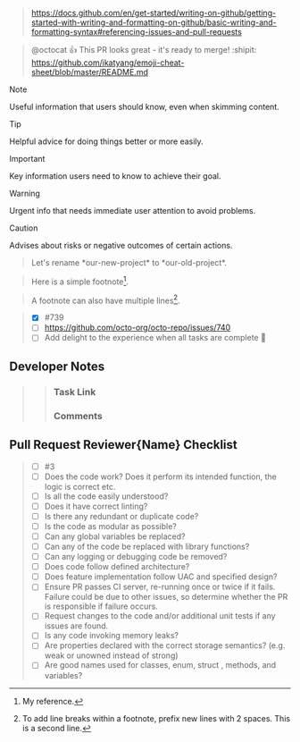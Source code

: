> https://docs.github.com/en/get-started/writing-on-github/getting-started-with-writing-and-formatting-on-github/basic-writing-and-formatting-syntax#referencing-issues-and-pull-requests

> @octocat :+1: This PR looks great - it's ready to merge! :shipit:
> https://github.com/ikatyang/emoji-cheat-sheet/blob/master/README.md

> [!NOTE]
> Useful information that users should know, even when skimming content.

> [!TIP]
> Helpful advice for doing things better or more easily.

> [!IMPORTANT]
> Key information users need to know to achieve their goal.

> [!WARNING]
> Urgent info that needs immediate user attention to avoid problems.

> [!CAUTION]
> Advises about risks or negative outcomes of certain actions.

> <!-- This content will not appear in the rendered Markdown -->

> Let's rename \*our-new-project\* to \*our-old-project\*.

> Here is a simple footnote[^1].

> A footnote can also have multiple lines[^2].

> [^1]: My reference.
> [^2]: To add line breaks within a footnote, prefix new lines with 2 spaces.
>  This is a second line.

> - [x] #739
> - [ ] https://github.com/octo-org/octo-repo/issues/740
> - [ ] Add delight to the experience when all tasks are complete :tada:

## Developer Notes
>>  ### Task Link 
>> ### Comments

## Pull Request Reviewer{Name} Checklist 
> - [ ] #3
> - [ ] Does the code work? Does it perform its intended function, the logic is correct etc.
> - [ ] Is all the code easily understood?
> - [ ] Does it have correct linting?
> - [ ] Is there any redundant or duplicate code?
> - [ ] Is the code as modular as possible?
> - [ ] Can any global variables be replaced?
> - [ ] Can any of the code be replaced with library functions?
> - [ ] Can any logging or debugging code be removed?
> - [ ] Does code follow defined architecture?
> - [ ] Does feature implementation follow UAC and specified design?
> - [ ] Ensure PR passes CI server, re-running once or twice if it fails. Failure could be due to other issues, so determine whether the PR is responsible if failure occurs.
> - [ ] Request changes to the code and/or additional unit tests if any issues are found.
> - [ ] Is any code invoking memory leaks?
> - [ ] Are properties declared with the correct storage semantics? (e.g. weak or unowned instead of strong)
> - [ ] Are good names used for classes, enum, struct , methods, and variables?
